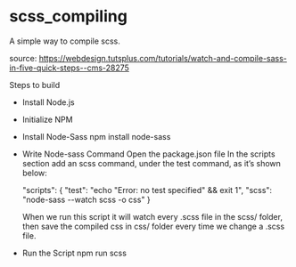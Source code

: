 # scss_compiling
A simple  way to compile scss.

source:
https://webdesign.tutsplus.com/tutorials/watch-and-compile-sass-in-five-quick-steps--cms-28275

Steps to build

- Install Node.js

- Initialize NPM

- Install Node-Sass
  npm install node-sass
  
- Write Node-sass Command
  Open the package.json file
  In the scripts section add an scss command, under the test command, as it’s shown below:
  
  "scripts": {
  "test": "echo \"Error: no test specified\" && exit 1",
  "scss": "node-sass --watch scss -o css"
  }

  When we run this script it will watch every .scss file in the scss/ folder, then save the compiled css in css/ folder every time we change a .scss file.

- Run the Script
  npm run scss

